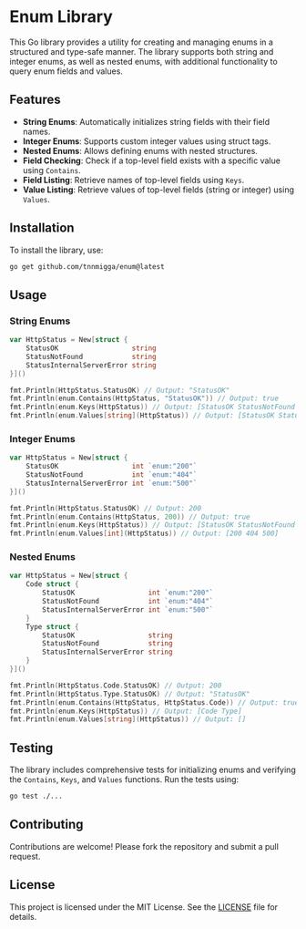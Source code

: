 # Enum Library

This Go library provides a utility for creating and managing enums in a structured and type-safe manner. The library supports both string and integer enums, as well as nested enums, with additional functionality to query enum fields and values.

## Features

- **String Enums**: Automatically initializes string fields with their field names.
- **Integer Enums**: Supports custom integer values using struct tags.
- **Nested Enums**: Allows defining enums with nested structures.
- **Field Checking**: Check if a top-level field exists with a specific value using `Contains`.
- **Field Listing**: Retrieve names of top-level fields using `Keys`.
- **Value Listing**: Retrieve values of top-level fields (string or integer) using `Values`.

## Installation

To install the library, use:

```bash
go get github.com/tnnmigga/enum@latest
```

## Usage

### String Enums

```go
var HttpStatus = New[struct {
    StatusOK                  string
    StatusNotFound            string
    StatusInternalServerError string
}]()

fmt.Println(HttpStatus.StatusOK) // Output: "StatusOK"
fmt.Println(enum.Contains(HttpStatus, "StatusOK")) // Output: true
fmt.Println(enum.Keys(HttpStatus)) // Output: [StatusOK StatusNotFound StatusInternalServerError]
fmt.Println(enum.Values[string](HttpStatus)) // Output: [StatusOK StatusNotFound StatusInternalServerError]
```

### Integer Enums

```go
var HttpStatus = New[struct {
    StatusOK                  int `enum:"200"`
    StatusNotFound            int `enum:"404"`
    StatusInternalServerError int `enum:"500"`
}]()

fmt.Println(HttpStatus.StatusOK) // Output: 200
fmt.Println(enum.Contains(HttpStatus, 200)) // Output: true
fmt.Println(enum.Keys(HttpStatus)) // Output: [StatusOK StatusNotFound StatusInternalServerError]
fmt.Println(enum.Values[int](HttpStatus)) // Output: [200 404 500]
```

### Nested Enums

```go
var HttpStatus = New[struct {
    Code struct {
        StatusOK                  int `enum:"200"`
        StatusNotFound            int `enum:"404"`
        StatusInternalServerError int `enum:"500"`
    }
    Type struct {
        StatusOK                  string
        StatusNotFound            string
        StatusInternalServerError string
    }
}]()

fmt.Println(HttpStatus.Code.StatusOK) // Output: 200
fmt.Println(HttpStatus.Type.StatusOK) // Output: "StatusOK"
fmt.Println(enum.Contains(HttpStatus, HttpStatus.Code)) // Output: true
fmt.Println(enum.Keys(HttpStatus)) // Output: [Code Type]
fmt.Println(enum.Values[string](HttpStatus)) // Output: []
```

## Testing

The library includes comprehensive tests for initializing enums and verifying the `Contains`, `Keys`, and `Values` functions. Run the tests using:

```bash
go test ./...
```

## Contributing

Contributions are welcome! Please fork the repository and submit a pull request.

## License

This project is licensed under the MIT License. See the [LICENSE](LICENSE) file for details.